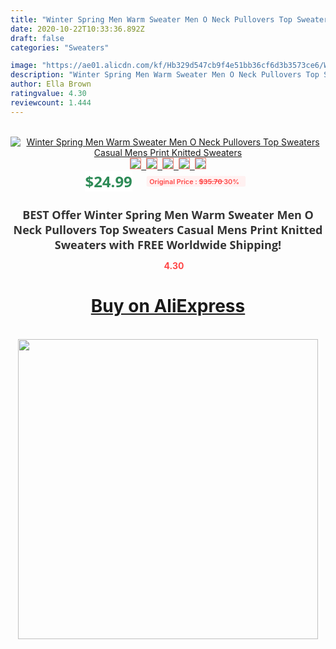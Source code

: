 ```yaml
---
title: "Winter Spring Men Warm Sweater Men O Neck Pullovers Top Sweaters Casual Mens Print Knitted Sweaters"
date: 2020-10-22T10:33:36.892Z
draft: false
categories: "Sweaters"

image: "https://ae01.alicdn.com/kf/Hb329d547cb9f4e51bb36cf6d3b3573ce6/Winter-Spring-Men-Warm-Sweater-Men-O-Neck-Pullovers-Top-Sweaters-Casual-Mens-Print-Knitted-Sweaters.png_220x220.png"
description: "Winter Spring Men Warm Sweater Men O Neck Pullovers Top Sweaters Casual Mens Print Knitted Sweaters"
author: Ella Brown
ratingvalue: 4.30
reviewcount: 1.444
---
```

<br>
<div style="text-align: center;">
<a href="https://s.click.aliexpress.com/e/_ADxeEv" target="_blank" rel="nofollow noopener noreferrer"><img alt="Winter Spring Men Warm Sweater Men O Neck Pullovers Top Sweaters Casual Mens Print Knitted Sweaters" class="magnifier-image" src="https://ae01.alicdn.com/kf/Hb329d547cb9f4e51bb36cf6d3b3573ce6/Winter-Spring-Men-Warm-Sweater-Men-O-Neck-Pullovers-Top-Sweaters-Casual-Mens-Print-Knitted-Sweaters.png_220x220.png_640x640.jpg">
<br>
<img style="border:1px solid salmon" src="https://ae01.alicdn.com/kf/Hb329d547cb9f4e51bb36cf6d3b3573ce6/Winter-Spring-Men-Warm-Sweater-Men-O-Neck-Pullovers-Top-Sweaters-Casual-Mens-Print-Knitted-Sweaters.png_120x120.jpg">&nbsp;&nbsp;<img style="border:1px solid salmon" src="https://ae01.alicdn.com/kf/H1e2da66ac9f741eb971b89002515b771r/Winter-Spring-Men-Warm-Sweater-Men-O-Neck-Pullovers-Top-Sweaters-Casual-Mens-Print-Knitted-Sweaters.jpg_120x120.jpg">&nbsp;&nbsp;<img style="border:1px solid salmon" src="https://ae01.alicdn.com/kf/H5403708ac6e542bfb441d8d3ddea9fefX/Winter-Spring-Men-Warm-Sweater-Men-O-Neck-Pullovers-Top-Sweaters-Casual-Mens-Print-Knitted-Sweaters.jpg_120x120.jpg">&nbsp;&nbsp;<img style="border:1px solid salmon" src="https://ae01.alicdn.com/kf/H135d8cb9d56f456a9919f9e4f60116b6T/Winter-Spring-Men-Warm-Sweater-Men-O-Neck-Pullovers-Top-Sweaters-Casual-Mens-Print-Knitted-Sweaters.jpg_120x120.jpg">&nbsp;&nbsp;<img style="border:1px solid salmon" src="https://ae01.alicdn.com/kf/Hd0ef1e92643341fc8895dfd516c9fcfc3/Winter-Spring-Men-Warm-Sweater-Men-O-Neck-Pullovers-Top-Sweaters-Casual-Mens-Print-Knitted-Sweaters.jpg_120x120.jpg"></a></div><br0>
<div style="text-align: center;"><span style="background-color: white; border: 0px; box-sizing: border-box; color: seagreen; display: inline-block; font-family: &quot;open sans&quot; , &quot;arial&quot; , &quot;helvetica&quot; , sans-serif , &quot;heiti&quot;; font-size: 24px; font-stretch: inherit; font-weight: 700; line-height: inherit; margin: 0px 10px 0px 0px; padding: 0px; vertical-align: middle;">$24.99 </span>
<span style="background: rgb(255 , 241 , 241); border-radius: 3px; border: 0px; box-sizing: border-box; color: #ff4747; display: inline-block; font-family: inherit; font-size: 12px; font-stretch: inherit; font-style: inherit; font-variant: inherit; font-weight: 600; line-height: inherit; margin: 0px; padding: 2px 5px; transform: scale(0.9); vertical-align: middle;">Original Price : <b style="text-decoration: line-through;">$35.70 </b> 30%&nbsp;&nbsp;</span></div>
<h1 style="color: #333333; display: inline-block; font-family: &quot;open sans&quot; , &quot;arial&quot; , &quot;helvetica&quot; , sans-serif , &quot;heiti&quot;; font-size: 18px; font-stretch: inherit; font-weight: 700; text-align: center;">BEST Offer Winter Spring Men Warm Sweater Men O Neck Pullovers Top Sweaters Casual Mens Print Knitted Sweaters with FREE Worldwide Shipping!</h1>
<div style="color: #ff4747; text-align: center;">
<img src="https://4.bp.blogspot.com/-M0ZcTcb-5uY/XleCXlxnR4I/AAAAAAAAAEc/OrjgMkXV1oMQFaCRZj5HQwOCBcu3w1FegCPcBGAYYCw/s1600/star.png" style="height: 15px;">&nbsp;<b>4.30</b></div>
<div class="button_cont" align="center"><a class="buynow_a" href="https://s.click.aliexpress.com/e/_ADxeEv" target="_blank" rel="nofollow noopener noreferrer"><H1>Buy on AliExpress</H1></a></div><br>
<div class="separator" style="clear: both; text-align: center;">
<img src="https://lh3.googleusercontent.com/-pTy5HemUv9M/XlePHvY0dAI/AAAAAAAAAE4/0nX5iRUoIWY8eMW9Dpxeirr157OZliDIgCLcBGAsYHQ/s1600/badge.gif" width="480">
</div>
